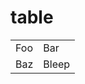# table

<table>
    <tr>
        <td>Foo</td>
        <td>Bar</td>
    </tr>
    <tr>
        <td>Baz</td>
        <td>Bleep</td>
    </tr>
</table>
